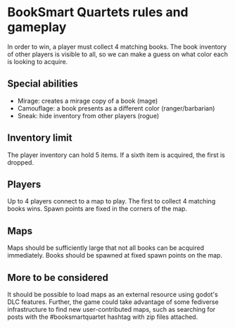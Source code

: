 # BookSmart Quartets rules and gameplay

In order to win, a player must collect 4 matching books. The book inventory of other players is visible to all, so we can make a guess on what color each is looking to acquire.

## Special abilities 

* Mirage: creates a mirage copy of a book (mage)
* Camouflage: a book presents as a different color (ranger/barbarian)
* Sneak: hide inventory from other players (rogue)

## Inventory limit

The player inventory can hold 5 items. If a sixth item is acquired, the first is dropped.

## Players

Up to 4 players connect to a map to play. The first to collect 4 matching books wins.
Spawn points are fixed in the corners of the map.

## Maps

Maps should be sufficiently large that not all books can be acquired immediately. Books should be spawned at fixed spawn points on the map.

## More to be considered

It should be possible to load maps as an external resource using godot's DLC features.
Further, the game could take advantage of some fediverse infrastructure to find new user-contributed maps, such as searching
for posts with the #booksmartquartet hashtag with zip files attached.
